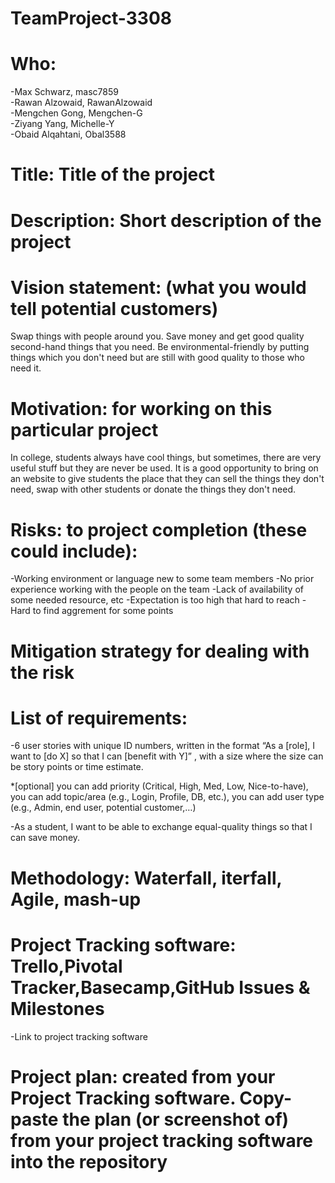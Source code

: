 # TeamProject-3308

# Who: 
-Max Schwarz, masc7859  
-Rawan Alzowaid, RawanAlzowaid  
-Mengchen Gong, Mengchen-G  
-Ziyang Yang, Michelle-Y  
-Obaid Alqahtani, Obal3588  


# Title: Title of the project


# Description: Short description of the project 


# Vision statement: (what you would tell potential customers)
Swap things with people around you.
Save money and get good quality second-hand things that you need.
Be environmental-friendly by putting things which you don't need but are still with good quality to those who need it.

# Motivation: for working on this particular project 
In college, students always have cool things, but sometimes, there are very useful stuff but they are never be used. It is a good opportunity to bring on an website to give students the place that they can sell the things they don't need, swap with other students or donate the things they don't need.


# Risks: to project completion (these could include):
-Working environment or language new to some team members
-No prior experience working with the people on the team
-Lack of availability of some needed resource, etc
-Expectation is too high that hard to reach
-Hard to find aggrement for some points


# Mitigation strategy for dealing with the risk


# List of requirements: 
-6 user stories with unique ID numbers, written in the format “As a [role], I want to [do X] so that I can [benefit with Y]” , with a size where the size can be story points or time estimate. 

*[optional] you can add priority (Critical, High, Med, Low, Nice-to-have), you can add topic/area (e.g., Login, Profile, DB, etc.), you can add user type (e.g., Admin, end user, potential customer,…)

-As a student, I want to be able to exchange equal-quality things so that I can save money.

# Methodology: Waterfall, iterfall, Agile, mash-up 


# Project Tracking software: Trello,Pivotal Tracker,Basecamp,GitHub Issues & Milestones
-Link to project tracking software 


# Project plan: created from your Project Tracking software. Copy-paste the plan (or screenshot of) from your project tracking software into the repository
